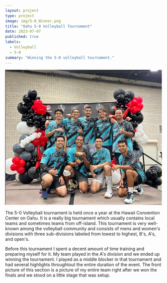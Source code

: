 ```yaml
---
layout: project
type: project
image: img/5-0_Winner.png
title: "Oahu 5-0 Volleyball Tournament"
date: 2023-07-07
published: true
labels:
  - Volleyball
  - 5-0
summary: "Winning the 5-0 volleyball tournament."
---
```


<img class="img-fluid" src="../img/5-0_Winner.png" alt="img not found">

The 5-0 Volleyball tournament is held once a year at the Hawaii Convention Center on Oahu. It is a really big tournament which usually contains local teams and sometimes teams from off-island. This tournament is very well-known among the volleyball community and consists of mens and women's divisions with three sub-divisions labeled from lowest to highest, B's, A's, and open's.

Before this tournament I spent a decent amount of time training and preparing myself for it. My team played in the A's division and we ended up winning the tournament. I played as a middle blocker in that tournament and had several highlights throughtout the entire duration of the event. The front picture of this section is a picture of my entire team right after we won the finals and we stood on a little stage that was setup.

